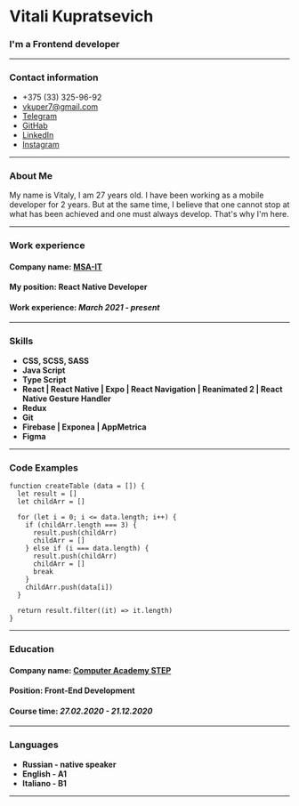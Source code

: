 # Vitali Kupratsevich
### I'm a Frontend developer
********* 
### Contact information
* +375 (33) 325-96-92
* vkuper7@gmail.com 
* [Telegram ](https://t.me/v_kuper)
* [GitHab](https://github.com/vkuper77)
* [LinkedIn](https://www.linkedin.com/in/vitali-kupratsevich-9103b01b8/)
* [Instagram](https://www.instagram.com/vitali_kupratsevich/)
********* 
### About Me
My name is Vitaly, I am 27 years old.
I have been working as a mobile developer for 2 years.
But at the same time, I believe that one cannot stop at what has been achieved and one must always develop. That's why I'm here.
********* 
### Work experience
#### __Company name:__ [MSA-IT](https://msa-it.ru/)
#### __My position:__ React Native Developer
#### __Work experience:__ _March 2021 - present_
********* 
### Skills
- **CSS, SCSS, SASS**
- **Java Script**
- **Type Script**
- **React | React Native | Expo | React Navigation | Reanimated 2 | React Native Gesture Handler**
- **Redux**
- **Git**
- **Firebase | Exponea | AppMetrica**
- **Figma**
********* 
### Code Examples
```
function createTable (data = []) {
  let result = []
  let childArr = []

  for (let i = 0; i <= data.length; i++) {
    if (childArr.length === 3) {
      result.push(childArr)
      childArr = []
    } else if (i === data.length) {
      result.push(childArr)
      childArr = []
      break
    }
    childArr.push(data[i])
  }

  return result.filter((it) => it.length)
}
```
********* 
### Education
#### __Company name:__ [Computer Academy STEP](https://gomel.itstep.by/?utm_source=google_poisk&utm_medium=cpc&utm_campaign=ITSTEP_poisk&utm_content={position}&utm_term=%D1%88%D0%B0%D0%B3%20%D0%B3%D0%BE%D0%BC%D0%B5%D0%BB%D1%8C&gclid=Cj0KCQiAnNacBhDvARIsABnDa6-3d4PglEeTNQgFb3BjluFXojJTRB-jkrlLFHHCCwRhwPU2tOduRiQaAoTAEALw_wcB)
#### __Position:__ Front-End Development
#### __Сourse time:__ _27.02.2020 - 21.12.2020_
********* 
### Languages
- **Russian - native speaker**
- **English - A1**
- **Italiano 󠁧󠁢󠁥󠁮- B1**
********* 